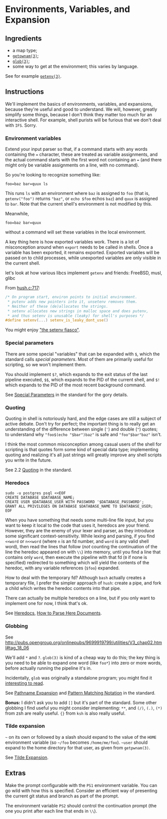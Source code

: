 # Environments, Variables, and Expansion

## Ingredients

 - a map type;
 - [`getpwnam(3)`](http://pubs.opengroup.org/onlinepubs/9699919799/functions/getpwnam.html);
 - [`glob(3)`](http://pubs.opengroup.org/onlinepubs/9699919799/functions/glob.html);
 - some way to get at the environment; this varies by language.

See for example
[`getenv(3)`](http://pubs.opengroup.org/onlinepubs/9699919799/functions/getenv.html).

## Instructions

We'll implement the basics of environments, variables, and expansions,
because they're useful and good to understand.  We will, however,
greatly simplify some things, because I don't think they matter too
much for an interactive shell.  For example, shell purists will be
furious that we don't deal with `IFS`.  Sorry.

### Environment variables

Extend your input parser so that, if a command starts with any words
containing the `=` character, these are treated as variable
assignments, and the actual command starts with the first word not
containing an `=` (and there might only be variable assignments on a
line, with no command).

So you're looking to recognize something like:
```
foo=baz bar=quux ls
```

This runs `ls` with an environment where `baz` is assigned to `foo`
(that is, `getenv("foo")` returns `"baz"`, or `echo $foo` echos `baz`)
and `quux` is assigned to `bar`.  Note that the current shell's
environment is not modified by this.

Meanwhile,
```
foo=baz bar=quux
```
without a command will set these variables in the local environment.

A key thing here is how exported variables work.  There is a lot of
misconception around when `export` needs to be called in shells.  Once
a variable has been exported, it remains exported.  Exported variables
will be passed on to child processes, while unexported variables are
only visible in the current shell.

let's look at how various libcs implement `getenv` and friends:
FreeBSD, musl, glibc

From [hush.c:717](https://git.busybox.net/busybox/tree/shell/hush.c#n717):

```c
/* On program start, environ points to initial environment.
 * putenv adds new pointers into it, unsetenv removes them.
 * Neither of these (de)allocates the strings.
 * setenv allocates new strings in malloc space and does putenv,
 * and thus setenv is unusable (leaky) for shell's purposes */
#define setenv(...) setenv_is_leaky_dont_use()
```

You might enjoy ["the setenv fiasco"].

### Special parameters

There are some special "variables" that can be expanded with `$`,
which the standard calls *special parameters*.  Most of them are
primarily useful for scripting, so we won't implement them.

You should implement `$?`, which expands to the exit status of the
last pipeline executed, `$$`, which expands to the PID of the current
shell, and `$!` which expands to the PID of the most recent background
command.

See [Special Parameters] in the standard for the gory details.

[Special Parameters]: http://pubs.opengroup.org/onlinepubs/9699919799/utilities/V3_chap02.html#tag_18_05_02


### Quoting

Quoting in shell is notoriously hard, and the edge cases are still a
subject of active debate.  Don't try for perfect; the important thing
is to really get an understanding of the difference between single
(`'`) and double (`"`) quotes; to understand why `"foo$(echo
"$bar")baz"` is safe and `"foo"$bar"baz"` isn't.

I think the most common misconception among casual users of the shell
for scripting is that quotes form some kind of special data type;
implementing quoting and realizing it's all just strings will greatly
improve any shell scripts you write in the future.

See 2.2 [Quoting] in the standard.

[Quoting]: http://pubs.opengroup.org/onlinepubs/9699919799/utilities/V3_chap02.html#tag_18_02

### Heredocs

```shell
sudo -u postgres psql <<EOF
CREATE DATABASE $DATABASE_NAME;
CREATE USER $DATABASE_USER WITH PASSWORD '$DATABASE_PASSWORD';
GRANT ALL PRIVILEGES ON DATABASE $DATABASE_NAME TO $DATABASE_USER;
EOF
```

When you have something that needs some multi-line file input, but you
want to keep it local to the code that uses it, heredocs are your
friend.  However, they are the enemy of your lexer and parser, as they
introduce some significant context-sensitivity.  While lexing and
parsing, if you find `<<word` or `n<<word` (where `n` is an fd number,
and `word` is any valid shell word), then read the lines that follow
(*not* counting the continuation of the line the heredoc appeared on
with `\\`) into memory, until you find a line that contains only
`word`, then execute the pipeline with that fd (`0` if none is
specified) redirected to something which will yield the contents of
the heredoc, with any variable references (`$foo`) expanded.

How to deal with the temporary fd?  Although `bash` actually creates a
temporary file, I prefer the simpler approach of `hush`: create a
pipe, and fork a child which writes the heredoc contents into that
pipe.

There can actually be multiple heredocs on a line, but if you only
want to implement one for now, I think that's ok.

See [Heredocs], [How to Parse Here Documents].

[Heredocs]: http://pubs.opengroup.org/onlinepubs/9699919799/utilities/V3_chap02.html#tag_18_07_04
[How to Parse Here Documents]: http://www.oilshell.org/blog/2016/10/17.html

### Globbing

See http://pubs.opengroup.org/onlinepubs/9699919799/utilities/V3_chap02.html#tag_18_06

We'll add `*` and `?`.  `glob(3)` is kind of a cheap way to do this;
the key thing is you need to be able to expand one word (like `foo*`)
into zero or more words, before actually running the pipeline it's in.

Incidentally, `glob` was originally a standalone program; you might
find it [interesting to
read](https://github.com/dspinellis/unix-history-repo/blob/38371171d1ed457a43a9c8e7f2df5d596916209d/usr/source/s1/glob.c#L132-L137).

See [Pathname Expansion] and [Pattern Matching Notation] in the
standard.

[Pathname Expansion]: http://pubs.opengroup.org/onlinepubs/9699919799/utilities/V3_chap02.html#tag_18_06_06
[Pattern Matching Notation]: http://pubs.opengroup.org/onlinepubs/9699919799/utilities/V3_chap02.html#tag_18_13

**Bonus:** I didn't ask you to add `[]` but it's part of the standard.
Some other globbing I find useful you might consider implementing:
`**`, and `(/)`, `(.)`, `(*)` from zsh are really useful.  `{}` from
`ksh` is also really useful.

### Tilde expansion

`~` on its own or followed by a slash should expand to the value of
the `HOME` environment variable (so `~/foo` becomes `/home/me/foo`).
`~user` should expand to the home directory for that user, as given
from `getpwnam(3)`.

See [Tilde Expansion].

[Tilde Expansion]: http://pubs.opengroup.org/onlinepubs/9699919799/utilities/V3_chap02.html#tag_18_06_01

## Extras

Make the prompt configurable with the `PS1` environment variable.  You
can go wild with how this is specified.  Consider an efficient way of
presenting the current git status and branch as part of the prompt.

The environment variable `PS2` should control the continuation prompt
(the one you print after each line that ends in `\\`).

["the setenv fiasco"]: http://www.club.cc.cmu.edu/~cmccabe/blog_the_setenv_fiasco.html
